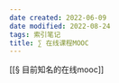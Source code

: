 ```yaml
---
date created: 2022-06-09
date modified: 2022-08-24
tags: 索引笔记
title: ∑ 在线课程MOOC
---
```


[[§ 目前知名的在线mooc]]

